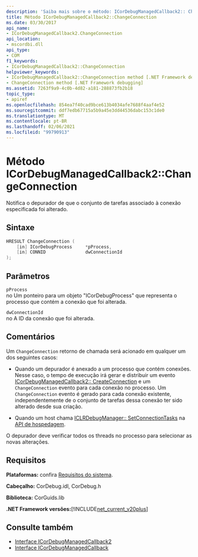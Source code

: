 ```yaml
---
description: 'Saiba mais sobre o método: ICorDebugManagedCallback2:: ChangeConnection'
title: Método ICorDebugManagedCallback2::ChangeConnection
ms.date: 03/30/2017
api_name:
- ICorDebugManagedCallback2.ChangeConnection
api_location:
- mscordbi.dll
api_type:
- COM
f1_keywords:
- ICorDebugManagedCallback2::ChangeConnection
helpviewer_keywords:
- ICorDebugManagedCallback2::ChangeConnection method [.NET Framework debugging]
- ChangeConnection method [.NET Framework debugging]
ms.assetid: 7263f9a9-4c0b-4d82-a181-288873fb2b18
topic_type:
- apiref
ms.openlocfilehash: 854ea7f40cad9bce613b4034afe7688f4aaf4e52
ms.sourcegitcommit: ddf7edb67715a5b9a45e3dd44536dabc153c1de0
ms.translationtype: MT
ms.contentlocale: pt-BR
ms.lasthandoff: 02/06/2021
ms.locfileid: "99790913"
---
```

# <a name="icordebugmanagedcallback2changeconnection-method"></a>Método ICorDebugManagedCallback2::ChangeConnection

Notifica o depurador de que o conjunto de tarefas associado à conexão especificada foi alterado.  
  
## <a name="syntax"></a>Sintaxe  
  
```cpp  
HRESULT ChangeConnection (  
    [in] ICorDebugProcess     *pProcess,  
    [in] CONNID               dwConnectionId  
);  
```  
  
## <a name="parameters"></a>Parâmetros  

 `pProcess`  
 no Um ponteiro para um objeto "ICorDebugProcess" que representa o processo que contém a conexão que foi alterada.  
  
 `dwConnectionId`  
 no A ID da conexão que foi alterada.  
  
## <a name="remarks"></a>Comentários  

 Um `ChangeConnection` retorno de chamada será acionado em qualquer um dos seguintes casos:  
  
- Quando um depurador é anexado a um processo que contém conexões. Nesse caso, o tempo de execução irá gerar e distribuir um evento [ICorDebugManagedCallback2:: CreateConnection](icordebugmanagedcallback2-createconnection-method.md) e um `ChangeConnection` evento para cada conexão no processo. Um `ChangeConnection` evento é gerado para cada conexão existente, independentemente de o conjunto de tarefas dessa conexão ter sido alterado desde sua criação.  
  
- Quando um host chama [ICLRDebugManager:: SetConnectionTasks](../hosting/iclrdebugmanager-setconnectiontasks-method.md) na [API de hospedagem](../hosting/index.md).  
  
 O depurador deve verificar todos os threads no processo para selecionar as novas alterações.  
  
## <a name="requirements"></a>Requisitos  

 **Plataformas:** confira [Requisitos do sistema](../../get-started/system-requirements.md).  
  
 **Cabeçalho:** CorDebug.idl, CorDebug.h  
  
 **Biblioteca:** CorGuids.lib  
  
 **.NET Framework versões:**[!INCLUDE[net_current_v20plus](../../../../includes/net-current-v20plus-md.md)]  
  
## <a name="see-also"></a>Consulte também

- [Interface ICorDebugManagedCallback2](icordebugmanagedcallback2-interface.md)
- [Interface ICorDebugManagedCallback](icordebugmanagedcallback-interface.md)
